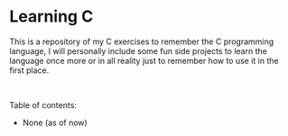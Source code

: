 # Learning C
 
This is a repository of my C exercises to remember the C programming language, I will personally include some fun side projects to learn the language once more or in all reality just to remember how to use it in the first place.

<br>

Table of contents:
   - None (as of now)